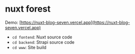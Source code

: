 # nuxt forest
Demo: [https://nuxt-blog-seven.vercel.app](https://nuxt-blog-seven.vercel.app)
 - `cd fontend`: Nuxt source code
 - `cd backend`: Strapi source code
 - `cd www`: Site build
